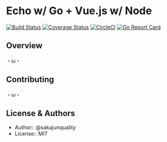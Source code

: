 Echo w/ Go + Vue.js w/ Node
=================================
[![Build Status](https://travis-ci.org/sakajunquality/echo-vue.svg?branch=master)](https://travis-ci.org/sakajunquality/echo-vue)
[![Coverage Status](https://coveralls.io/repos/github/sakajunquality/echo-vue/badge.svg?branch=master)](https://coveralls.io/github/sakajunquality/echo-vue?branch=master)
[![CircleCI](https://circleci.com/gh/sakajunquality/echo-vue.svg?style=svg)](https://circleci.com/gh/sakajunquality/echo-vue)
[![Go Report Card](https://goreportcard.com/badge/github.com/sakajunquality/echo-vue)](https://goreportcard.com/report/github.com/sakajunquality/echo-vue)

Overview
------------
・ω・

Contributing
------------
・ω・


License & Authors
------------
- Author:: @sakajunquality
- License:: MIT